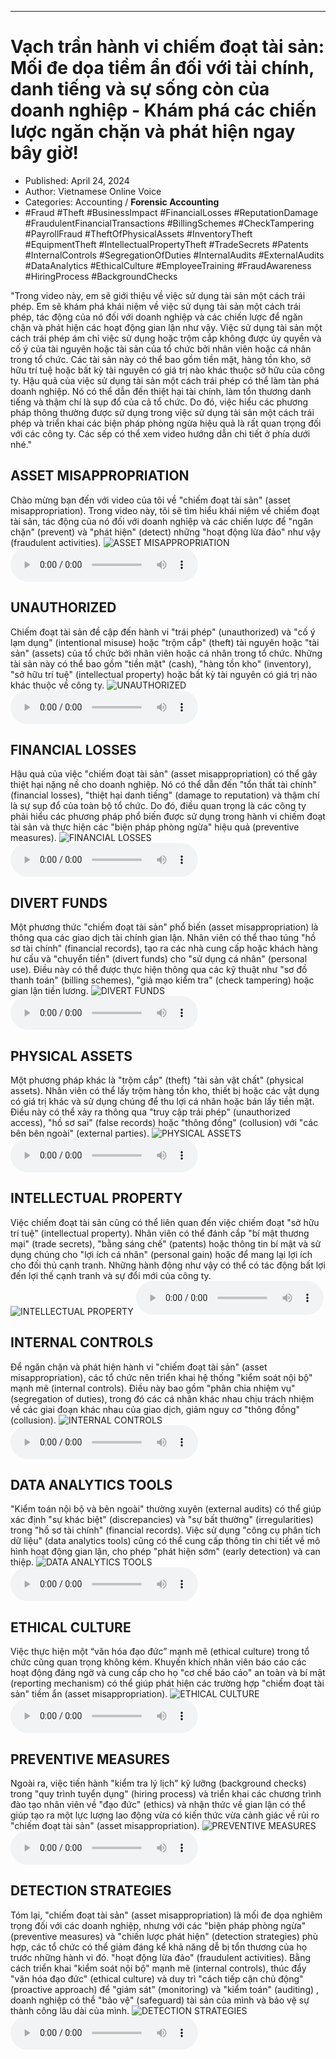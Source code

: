 
---

# Vạch trần hành vi chiếm đoạt tài sản: Mối đe dọa tiềm ẩn đối với tài chính, danh tiếng và sự sống còn của doanh nghiệp - Khám phá các chiến lược ngăn chặn và phát hiện ngay bây giờ!

- Published: April 24, 2024
- Author: Vietnamese Online Voice
- Categories: Accounting / **Forensic Accounting**
- #Fraud #Theft #BusinessImpact #FinancialLosses #ReputationDamage #FraudulentFinancialTransactions #BillingSchemes #CheckTampering #PayrollFraud #TheftOfPhysicalAssets #InventoryTheft #EquipmentTheft #IntellectualPropertyTheft #TradeSecrets #Patents #InternalControls #SegregationOfDuties #InternalAudits #ExternalAudits #DataAnalytics #EthicalCulture #EmployeeTraining #FraudAwareness #HiringProcess #BackgroundChecks

"Trong video này, em sẽ giới thiệu về việc sử dụng tài sản một cách trái phép. Em sẽ khám phá khái niệm về việc sử dụng tài sản một cách trái phép, tác động của nó đối với doanh nghiệp và các chiến lược để ngăn chặn và phát hiện các hoạt động gian lận như vậy. Việc sử dụng tài sản một cách trái phép ám chỉ việc sử dụng hoặc trộm cắp không được ủy quyền và cố ý của tài nguyên hoặc tài sản của tổ chức bởi nhân viên hoặc cá nhân trong tổ chức. Các tài sản này có thể bao gồm tiền mặt, hàng tồn kho, sở hữu trí tuệ hoặc bất kỳ tài nguyên có giá trị nào khác thuộc sở hữu của công ty. Hậu quả của việc sử dụng tài sản một cách trái phép có thể làm tàn phá doanh nghiệp. Nó có thể dẫn đến thiệt hại tài chính, làm tổn thương danh tiếng và thậm chí là sụp đổ của cả tổ chức. Do đó, việc hiểu các phương pháp thông thường được sử dụng trong việc sử dụng tài sản một cách trái phép và triển khai các biện pháp phòng ngừa hiệu quả là rất quan trọng đối với các công ty. Các sếp có thể xem video hướng dẫn chi tiết ở phía dưới nhé."


## ASSET MISAPPROPRIATION

Chào mừng bạn đến với video của tôi về "chiếm đoạt tài sản" (asset misappropriation). Trong video này, tôi sẽ tìm hiểu khái niệm về chiếm đoạt tài sản, tác động của nó đối với doanh nghiệp và các chiến lược để "ngăn chặn" (prevent) và "phát hiện" (detect) những "hoạt động lừa đảo" như vậy (fraudulent activities).
![ASSET MISAPPROPRIATION](https://http-archiver-apis-production-80.schnworks.com/storage/images/transitions/2024-04-24/transition--13584492662-Montserrat-ExtraBold-673AB7.jpg)
<audio controls>
    <source src="https://http-archiver-apis-production-80.schnworks.com/storage/audio/file-15985025027.mp3" type="audio/mpeg">
</audio>



## UNAUTHORIZED

Chiếm đoạt tài sản đề cập đến hành vi "trái phép" (unauthorized) và "cố ý lạm dụng" (intentional misuse) hoặc "trộm cắp" (theft) tài nguyên hoặc "tài sản" (assets) của tổ chức bởi nhân viên hoặc cá nhân trong tổ chức. Những tài sản này có thể bao gồm "tiền mặt" (cash), "hàng tồn kho" (inventory), "sở hữu trí tuệ" (intellectual property) hoặc bất kỳ tài nguyên có giá trị nào khác thuộc về công ty.
![UNAUTHORIZED](https://http-archiver-apis-production-80.schnworks.com/storage/images/transitions/2024-04-24/transition-15753534530-Montserrat-SemiBold-1A237E.jpg)
<audio controls>
    <source src="https://http-archiver-apis-production-80.schnworks.com/storage/audio/file-23276896478.mp3" type="audio/mpeg">
</audio>



## FINANCIAL LOSSES

Hậu quả của việc "chiếm đoạt tài sản" (asset misappropriation) có thể gây thiệt hại nặng nề cho doanh nghiệp. Nó có thể dẫn đến "tổn thất tài chính" (financial losses), "thiệt hại danh tiếng" (damage to reputation) và thậm chí là sự sụp đổ của toàn bộ tổ chức. Do đó, điều quan trọng là các công ty phải hiểu các phương pháp phổ biến được sử dụng trong hành vi chiếm đoạt tài sản và thực hiện các "biện pháp phòng ngừa" hiệu quả (preventive measures).
![FINANCIAL LOSSES](https://http-archiver-apis-production-80.schnworks.com/storage/images/transitions/2024-04-24/transition-28097306066-Montserrat-Medium-283593.jpg)
<audio controls>
    <source src="https://http-archiver-apis-production-80.schnworks.com/storage/audio/file-7680169084.mp3" type="audio/mpeg">
</audio>



## DIVERT FUNDS

Một phương thức "chiếm đoạt tài sản" phổ biến (asset misappropriation) là thông qua các giao dịch tài chính gian lận. Nhân viên có thể thao túng "hồ sơ tài chính" (financial records), tạo ra các nhà cung cấp hoặc khách hàng hư cấu và "chuyển tiền" (divert funds) cho "sử dụng cá nhân" (personal use). Điều này có thể được thực hiện thông qua các kỹ thuật như "sơ đồ thanh toán" (billing schemes), "giả mạo kiểm tra" (check tampering) hoặc gian lận tiền lương.
![DIVERT FUNDS](https://http-archiver-apis-production-80.schnworks.com/storage/images/transitions/2024-04-24/transition--13626596774-Montserrat-Regular-1A237E.jpg)
<audio controls>
    <source src="https://http-archiver-apis-production-80.schnworks.com/storage/audio/file-12117473890.mp3" type="audio/mpeg">
</audio>



## PHYSICAL ASSETS

Một phương pháp khác là "trộm cắp" (theft) "tài sản vật chất" (physical assets). Nhân viên có thể lấy trộm hàng tồn kho, thiết bị hoặc các vật dụng có giá trị khác và sử dụng chúng để thu lợi cá nhân hoặc bán lấy tiền mặt. Điều này có thể xảy ra thông qua "truy cập trái phép" (unauthorized access), "hồ sơ sai" (false records) hoặc "thông đồng" (collusion) với "các bên bên ngoài" (external parties).
![PHYSICAL ASSETS](https://http-archiver-apis-production-80.schnworks.com/storage/images/transitions/2024-04-24/transition-12514943614-Montserrat-Black-880E4F.jpg)
<audio controls>
    <source src="https://http-archiver-apis-production-80.schnworks.com/storage/audio/file-19383968273.mp3" type="audio/mpeg">
</audio>



## INTELLECTUAL PROPERTY

Việc chiếm đoạt tài sản cũng có thể liên quan đến việc chiếm đoạt "sở hữu trí tuệ" (intellectual property). Nhân viên có thể đánh cắp "bí mật thương mại" (trade secrets), "bằng sáng chế" (patents) hoặc thông tin bí mật và sử dụng chúng cho "lợi ích cá nhân" (personal gain) hoặc để mang lại lợi ích cho đối thủ cạnh tranh. Những hành động như vậy có thể có tác động bất lợi đến lợi thế cạnh tranh và sự đổi mới của công ty.
![INTELLECTUAL PROPERTY](https://http-archiver-apis-production-80.schnworks.com/storage/images/transitions/2024-04-24/transition-4395787967-Montserrat-ExtraBold-880E4F.jpg)
<audio controls>
    <source src="https://http-archiver-apis-production-80.schnworks.com/storage/audio/file-18297933377.mp3" type="audio/mpeg">
</audio>



## INTERNAL CONTROLS

Để ngăn chặn và phát hiện hành vi "chiếm đoạt tài sản" (asset misappropriation), các tổ chức nên triển khai hệ thống "kiểm soát nội bộ" mạnh mẽ (internal controls). Điều này bao gồm "phân chia nhiệm vụ" (segregation of duties), trong đó các cá nhân khác nhau chịu trách nhiệm về các giai đoạn khác nhau của giao dịch, giảm nguy cơ "thông đồng" (collusion).
![INTERNAL CONTROLS](https://http-archiver-apis-production-80.schnworks.com/storage/images/transitions/2024-04-24/transition--808421403-Montserrat-Thin-9C27B0.jpg)
<audio controls>
    <source src="https://http-archiver-apis-production-80.schnworks.com/storage/audio/file-29046814203.mp3" type="audio/mpeg">
</audio>



## DATA ANALYTICS TOOLS

"Kiểm toán nội bộ và bên ngoài" thường xuyên (external audits) có thể giúp xác định "sự khác biệt" (discrepancies) và "sự bất thường" (irregularities) trong "hồ sơ tài chính" (financial records). Việc sử dụng "công cụ phân tích dữ liệu" (data analytics tools) cũng có thể cung cấp thông tin chi tiết về mô hình hoạt động gian lận, cho phép "phát hiện sớm" (early detection) và can thiệp.
![DATA ANALYTICS TOOLS](https://http-archiver-apis-production-80.schnworks.com/storage/images/transitions/2024-04-24/transition--7530278167-Montserrat-Bold-9C27B0.jpg)
<audio controls>
    <source src="https://http-archiver-apis-production-80.schnworks.com/storage/audio/file-8823315128.mp3" type="audio/mpeg">
</audio>



## ETHICAL CULTURE

Việc thực hiện một “văn hóa đạo đức” mạnh mẽ (ethical culture) trong tổ chức cũng quan trọng không kém. Khuyến khích nhân viên báo cáo các hoạt động đáng ngờ và cung cấp cho họ "cơ chế báo cáo" an toàn và bí mật (reporting mechanism) có thể giúp phát hiện các trường hợp "chiếm đoạt tài sản" tiềm ẩn (asset misappropriation).
![ETHICAL CULTURE](https://http-archiver-apis-production-80.schnworks.com/storage/images/transitions/2024-04-24/transition-171457658-Montserrat-Thin-512DA8.jpg)
<audio controls>
    <source src="https://http-archiver-apis-production-80.schnworks.com/storage/audio/file-1030901851.mp3" type="audio/mpeg">
</audio>



## PREVENTIVE MEASURES

Ngoài ra, việc tiến hành "kiểm tra lý lịch" kỹ lưỡng (background checks) trong "quy trình tuyển dụng" (hiring process) và triển khai các chương trình đào tạo nhân viên về "đạo đức" (ethics) và nhận thức về gian lận có thể giúp tạo ra một lực lượng lao động vừa có kiến ​​thức vừa cảnh giác về rủi ro "chiếm đoạt tài sản" (asset misappropriation).
![PREVENTIVE MEASURES](https://http-archiver-apis-production-80.schnworks.com/storage/images/transitions/2024-04-24/transition--26470630723-Montserrat-Medium-004895.jpg)
<audio controls>
    <source src="https://http-archiver-apis-production-80.schnworks.com/storage/audio/file-1576333181.mp3" type="audio/mpeg">
</audio>



## DETECTION STRATEGIES

Tóm lại, "chiếm đoạt tài sản" (asset misappropriation) là mối đe dọa nghiêm trọng đối với các doanh nghiệp, nhưng với các "biện pháp phòng ngừa" (preventive measures) và "chiến lược phát hiện" (detection strategies) phù hợp, các tổ chức có thể giảm đáng kể khả năng dễ bị tổn thương của họ trước những hành vi đó. "hoạt động lừa đảo" (fraudulent activities). Bằng cách triển khai "kiểm soát nội bộ" mạnh mẽ (internal controls), thúc đẩy "văn hóa đạo đức" (ethical culture) và duy trì "cách tiếp cận chủ động" (proactive approach) để "giám sát" (monitoring) và "kiểm toán" (auditing) , doanh nghiệp có thể "bảo vệ" (safeguard) tài sản của mình và bảo vệ sự thành công lâu dài của mình.
![DETECTION STRATEGIES](https://http-archiver-apis-production-80.schnworks.com/storage/images/transitions/2024-04-24/transition--31205983277-Montserrat-Thin-673AB7.jpg)
<audio controls>
    <source src="https://http-archiver-apis-production-80.schnworks.com/storage/audio/file-13696524448.mp3" type="audio/mpeg">
</audio>

